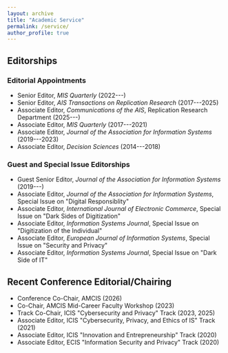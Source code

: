 ```yaml
---
layout: archive
title: "Academic Service"
permalink: /service/
author_profile: true
---
```

## Editorships 
### Editorial Appointments
-   Senior Editor, _MIS Quarterly_ (2022---) 
-   Senior Editor, _AIS Transactions on Replication Research_ (2017---2025)
-   Associate Editor, _Communications of the AIS_, Replication Research Department (2025---)
-   Associate Editor, _MIS Quarterly_ (2017---2021)
-   Associate Editor, _Journal of the Association for Information Systems_ (2019---2023)
-   Associate Editor, _Decision Sciences_ (2014---2018)

### Guest and Special Issue Editorships
-   Guest Senior Editor, _Journal of the Association for Information Systems_ (2019---)
-   Associate Editor, _Journal of the Association for Information Systems_, Special Issue on "Digital Responsiblity"
-   Associate Editor, _International Journal of Electronic Commerce_, Special Issue on "Dark Sides of Digitization"
-   Associate Editor, _Information Systems Journal_, Special Issue on "Digitization of the Individual"
-   Associate Editor, _European Journal of Information Systems_, Special Issue on "Security and Privacy"
-   Associate Editor, _Information Systems Journal_, Special Issue on "Dark Side of IT"

## Recent Conference Editorial/Chairing 

-   Conference Co-Chair, AMCIS (2026)
-   Co-Chair, AMCIS Mid-Career Faculty Workshop (2023)
-   Track Co-Chair, ICIS "Cybersecurity and Privacy" Track (2023, 2025)
-   Associate Editor, ICIS "Cybersecurity, Privacy, and Ethics of IS" Track (2021)
-   Associate Editor, ICIS "Innovation and Entrepreneurship" Track (2020)
-   Associate Editor, ECIS "Information Security and Privacy" Track (2020)
